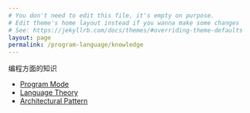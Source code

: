 ```yaml
---
# You don't need to edit this file, it's empty on purpose.
# Edit theme's home layout instead if you wanna make some changes
# See: https://jekyllrb.com/docs/themes/#overriding-theme-defaults
layout: page
permalink: /program-language/knowledge
---
```


编程方面的知识

* [Program Mode](./knowledge/program-mode)
* [Language Theory](./knowledge/language_theory)
* [Architectural Pattern](/program-language/knowledge/architectural-pattern)
